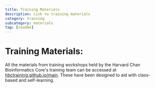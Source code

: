 ```yaml
---
title: Training Materials
description: Link to training materials
category: training
subcategory: materials
tag: [readme]
---
```


# Training Materials:

All the materials from training workshops held by the Harvard Chan Bioinformatics Core's training team can be accessed at [hbctraining.github.io/main](http://hbctraining.github.io/main). These have been designed to aid with class-based and self-learning.
